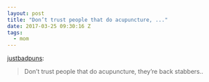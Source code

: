 ```yaml
---
layout: post
title: "Don’t trust people that do acupuncture, ..."
date: 2017-03-25 09:30:16 Z
tags:
  - mom
---
```

[justbadpuns](http://justbadpuns.com/post/128046118323/dont-trust-people-that-do-acupuncture-theyre):

> Don’t trust people that do acupuncture, they’re back stabbers..
